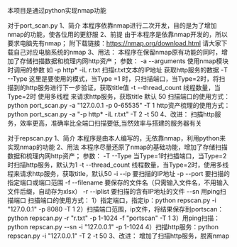 本项目是通过python实现nmap功能

对于port_scan.py
1、简介
    本程序依靠nmap进行二次开发，目的是为了增加nmap的功能，使各位用的更舒服
2、前提
    由于本程序是依靠nmap开发的，所以要求电脑先有nmap；
    附下载链接：https://nmap.org/download.html
    请大家下载自己对应电脑系统的nmap
3、用法：
    本程序在保留nmap原有功能的同时，增加了存储扫描数据和梳理内网http资产；
    参数：
        -a    --arguments     使用nmap模块时调用的参数  如   -p http* -iL r.txt   扫描r.txt文本的IP地址  获取http服务的数据
        -T    --Type    这里是要使用的模式，当Type =1 时，只扫描端口，当Type=2时，将扫描到的http服务进行下一步验证，获取title值
        -t	  --thread_count  线程数量，当Type=2时 使用多线程 来请求http服务，获取title  默认 50
    扫描端口的使用方式：python port_scan.py -a "127.0.0.1 -p 0-65535" -T 1
    http资产梳理的使用方式：python port_scan.py -a "-p http* -iL r.txt" -T 2 -t 50
4、改进：
    扫描http服务，效率更高，准确率比全端口扫描要低,当然效率与搭建的服务器有关

对于repscan.py
1、简介
    本程序是由本人编写的，无依靠nmap，利用python来实现nmap的功能
2、用法
    本程序尽量还原了nmap的基础功能，增加了存储扫描数据和梳理内网http资产；
    参数：
        -T --Type 当Type=1时扫描端口，当Type=2时扫描http服务，默认为1
        -t --thread_count 线程数量，当Type=2时，使用多线程来请求http服务，获取title，默认50
        -i --ip 要扫描的IP地址
        -p --port 要扫描的指定端口或端口范围
        -f --filename 要保存的文件名（只需输入文件名，不用输入文件后缀，自动存为xlsx）
        -r --iplist 要扫描的含有IP地址的文件
        --sn 用ping扫描端口
    扫描端口的使用方式：
    1）指定端口，指定ip：python repscan.py -i "127.0.0.1" -p 8080 -T 1
    2）扫描端口范围，ip文件，将结果保存到portscan：
    python repscan.py -r "r.txt" -p 1-1024 -f "portscan" -T 1
    3）用ping扫描：python repscan.py --sn -i "127.0.0.1" -p 1-1024 
    4）扫描http服务：python repscan.py -i "127.0.0.1" -T 2 -t 50
3、改进：
    增加了扫描http服务，脱离nmap
